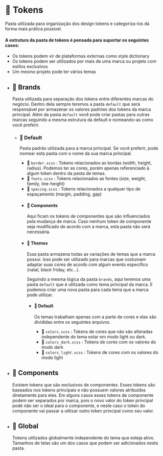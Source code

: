 # 📂 Tokens

Pasta utilizada para organização dos design tokens e categoriza-los da forma mais prática possível.

#### A estrutura da pasta de tokens é pensada para suportar os seguintes casos:

- Os tokens podem vir de plataformas externas como style dictionary
- Os tokens podem ser utilizados por mais de uma marca ou projeto com estilos exclusivos
- Um mesmo projeto pode ter vários temas

* ## 📂 Brands
    Pasta utilizada para separação dos tokens entre diferentes marcas do negócio. Dentro dela sempre teremos a pasta `default` que será responsável por armazenar os valores padrões dos tokens da marca principal. Além da pasta `default` você pode criar pastas para outras marcas seguindo a mesma estrutura da default e nomeando-as como você preferir.

    * ### 📂 Default
        Pasta padrão utilizada para a marca principal. Se você preferir, pode nomear esta pasta com o nome da sua marca principal.

        - 📄 `border.scss` : Tokens relacionados as bordas (width, height, radius). Podemos ter as cores, porém apenas referenciado à algum token dentro da pasta de temas.
        - 📄 `fonts.scss` : Tokens relacionados as fontes (size, weight, family, line-height)
        - 📄 `spacing.scss` : Tokens relacionados a qualquer tipo de espaçamento (margin, padding, gap)

        * #### 📂 Components

            Aqui ficam os tokens de componentes que são influenciados pela mudança de marca. Caso nenhum token de componente seja modificado de acordo com a marca, esta pasta não será necessária.

        * #### 📂 Themes

            Essa pasta armazena todas as variações de temas que a marca possui. Isso pode ser utilizado para marcas que costumam adaptar suas cores de acordo com algum evento especifico (natal, black friday, etc...).

            Seguindo a mesma lógica da pasta `brands`, aqui teremos uma pasta `default` que é utilizada como tema principal da marca. E podemos criar uma nova pasta para cada tema que a marca pode utilizar.

            * #### 📂 Default

                Os temas trabalham apenas com a parte de cores e elas são divididas entre os seguintes arquivos.

                - 📄 `colors.scss` : Tokens de cores que não são alteradas independente do tema estar em modo light ou dark.
                - 📄 `colors_dark.scss` : Tokens de cores com os valores do modo dark
                - 📄 `colors_light.scss` : Tokens de cores com os valores do modo light

* ## 📂 Components
    Existem tokens que são exclusivos de componentes. Esses tokens são baseados nos tokens principais e não possuem valores atribuídos diretamente para eles. Em alguns casos esses tokens de componente podem ser separados por marca, pois o novo valor do token principal pode não ser o ideal para o componente, e neste caso o token do componente vai passar a utilizar outro token principal como seu valor.

* ## 📂 Global
    Tokens utilizados globalmente independente do tema que esteja ativo. Tamanhos de telas são um dos casos que podem ser adicionados nesta pasta.